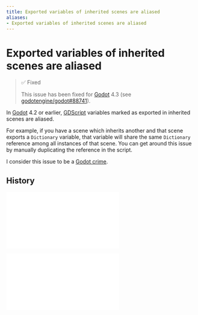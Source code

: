 ```yaml
---
title: Exported variables of inherited scenes are aliased
aliases:
- Exported variables of inherited scenes are aliased
---
```


# Exported variables of inherited scenes are aliased

> ✅ Fixed
>
> This issue has been fixed for [Godot](godot.md) 4.3 (see [godotengine/godot#88741](https://github.com/godotengine/godot/pull/88741)).

In [Godot](godot.md) 4.2 or earlier, [GDScript](godot-gdscript.md) variables marked as exported in inherited scenes are aliased.

For example, if you have a scene which inherits another and that scene exports a `Dictionary` variable, that variable will share the same `Dictionary` reference among all instances of that scene. You can get around this issue by manually duplicating the reference in the script.

I consider this issue to be a [Godot crime](godot-crimes.md).

## History

![20240222_2021](../entries/20240222_2021.md)

![20240703_194355](../entries/20240703_194355.md)
